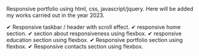 Responsive portfolio using html, css, javascript/jquery. Here will be added my works carried out in the year 2023.

✔ Responsive taskbar / header with scroll effect.
✔ responsive home section.
✔ section about responsiveness using flexbox.
✔ responsive education section using flexbox.
✔ Responsive portfolio section using flexbox.
✔ Responsive contacts section using flexbox.
